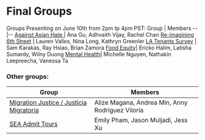 # Final Groups


Groups Presenting on June 10th from 2pm tp 4pm PST:
Group | Members
--|--
[Against Asian Hate ](https://github.com/gu-ana/21S-191A-Against-Asian-Hate)| Ana Gu, Adhvaith Vijay, Rachel Chan
[Re-imagining 6th Street](https://github.com/lvalles10/Transportation-Group) | Lauren Valles, Nina Long, Kathryn Greenler
[LA Tenants Survey](https://github.com/skarakas1/Tenants-Rights-Mapping-Project) | Sam Karakas, Ray Hsiao, Brian Zamora
[Food Equity](https://github.com/Wny-Duong/WebDev-GIS-Health-Equity)| Ericko Halim, Latisha Sumardy, Wilny Duong
[Mental Health](https://github.com/KenNL42/ASIAM-191A-Final-Project)| Michelle Nguyen, Nathakin Leepreecha, Vanessa Ta



### Other groups:
Group | Members
--|--
[Migration Justice / Justicia Migratoria](https://github.com/annyrviloria/21S-ASIAAM-191A-GroupProject) | Alize Magana, Andrea Min, Anny Rodriguez Viloria
[SEA Admit Tours](https://github.com/epham36/AAS191A-RacialEquity) | Emily Pham, Jason Muljadi, Jess Xu


